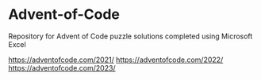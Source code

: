 # Advent-of-Code
Repository for Advent of Code puzzle solutions completed using Microsoft Excel

https://adventofcode.com/2021/
https://adventofcode.com/2022/
https://adventofcode.com/2023/
